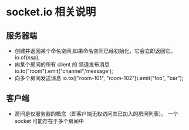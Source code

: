 # socket.io 相关说明

## 服务器端

- 创建并返回某个命名空间,如果命名空间已经初始化，它会立即返回它。
  io.of(nsp),
- 向某个房间的所有 client 的 频道发布消息
  io.to("room").emit("channel",'message');
- 向多个房间发送消息
  io.to(["room-101", "room-102"]).emit("foo", "bar");

## 客户端

- 房间是仅服务器的概念（即客户端无权访问其已加入的房间列表）。
  一个 socket 可能存在于多个房间中
